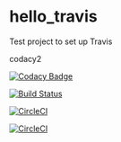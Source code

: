 # hello_travis
Test project to set up Travis

codacy2

[![Codacy Badge](https://api.codacy.com/project/badge/Grade/18df27ca1b7c47c8a3dd8a22bc199a62)](https://www.codacy.com/app/guillaumemillot/hello_travis2?utm_source=github.com&amp;utm_medium=referral&amp;utm_content=guillaumemillot/hello_travis2&amp;utm_campaign=Badge_Grade)

[![Build Status](https://travis-ci.com/gmillotyahoo/hello_travis.svg?branch=master)](https://travis-ci.com/gmillotyahoo/hello_travis)

[![CircleCI](https://circleci.com/gh/guillaumemillot/hello_travis/tree/branch-2.svg?style=svg)](https://circleci.com/gh/guillaumemillot/hello_travis/tree/branch-2)

[![CircleCI](https://circleci.com/gh/guillaumemillot/hello_travis2/tree/master.svg?style=svg)](https://circleci.com/gh/guillaumemillot/hello_travis2/tree/master)
